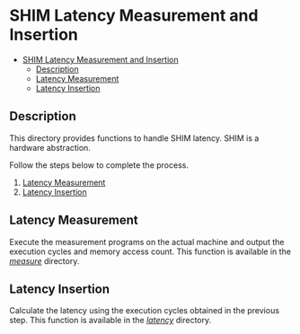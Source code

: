 # SHIM Latency Measurement and Insertion

- [SHIM Latency Measurement and Insertion](#shim-latency-measurement-and-insertion)
  - [Description](#description)
  - [Latency Measurement](#latency-measurement)
  - [Latency Insertion](#latency-insertion)

## Description

This directory provides functions to handle SHIM latency.
SHIM is a hardware abstraction.

Follow the steps below to complete the process.

 1. [Latency Measurement](#Latency-Measurement)
 2. [Latency Insertion](#Latency-Insertion)

## Latency Measurement

Execute the measurement programs on the actual machine and output the execution cycles and memory access count.
This function is available in the [*measure*](./mesure) directory.

## Latency Insertion

Calculate the latency using the execution cycles obtained in the previous step.
This function is available in the [*latency*](./latency) directory.